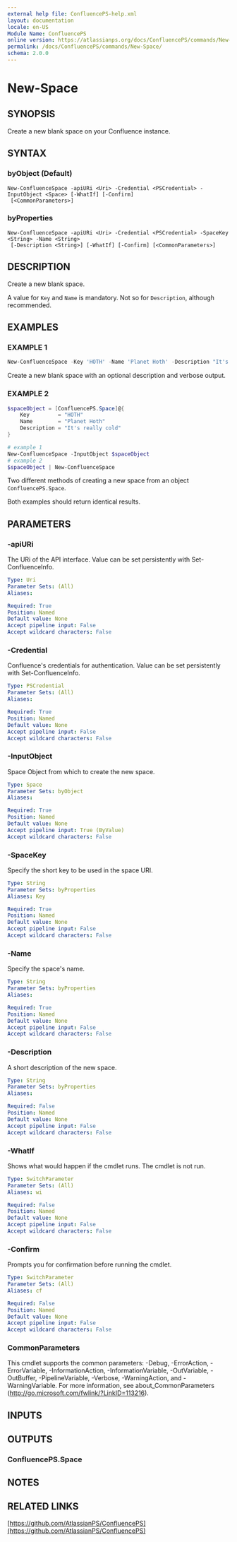 ```yaml
---
external help file: ConfluencePS-help.xml
layout: documentation
locale: en-US
Module Name: ConfluencePS
online version: https://atlassianps.org/docs/ConfluencePS/commands/New-Space/
permalink: /docs/ConfluencePS/commands/New-Space/
schema: 2.0.0
---
```


# New-Space

## SYNOPSIS

Create a new blank space on your Confluence instance.

## SYNTAX

### byObject (Default)
```
New-ConfluenceSpace -apiURi <Uri> -Credential <PSCredential> -InputObject <Space> [-WhatIf] [-Confirm]
 [<CommonParameters>]
```

### byProperties
```
New-ConfluenceSpace -apiURi <Uri> -Credential <PSCredential> -SpaceKey <String> -Name <String>
 [-Description <String>] [-WhatIf] [-Confirm] [<CommonParameters>]
```

## DESCRIPTION

Create a new blank space.

A value for `Key` and `Name` is mandatory. Not so for `Description`, although recommended.

## EXAMPLES

### EXAMPLE 1

```powershell
New-ConfluenceSpace -Key 'HOTH' -Name 'Planet Hoth' -Description "It's really cold" -Verbose
```

Create a new blank space with an optional description and verbose output.

### EXAMPLE 2

```powershell
$spaceObject = [ConfluencePS.Space]@{
    Key         = "HOTH"
    Name        = "Planet Hoth"
    Description = "It's really cold"
}

# example 1
New-ConfluenceSpace -InputObject $spaceObject
# example 2
$spaceObject | New-ConfluenceSpace
```

Two different methods of creating a new space from an object `ConfluencePS.Space`.

Both examples should return identical results.

## PARAMETERS

### -apiURi

The URi of the API interface.
Value can be set persistently with Set-ConfluenceInfo.

```yaml
Type: Uri
Parameter Sets: (All)
Aliases:

Required: True
Position: Named
Default value: None
Accept pipeline input: False
Accept wildcard characters: False
```

### -Credential

Confluence's credentials for authentication.
Value can be set persistently with Set-ConfluenceInfo.

```yaml
Type: PSCredential
Parameter Sets: (All)
Aliases:

Required: True
Position: Named
Default value: None
Accept pipeline input: False
Accept wildcard characters: False
```

### -InputObject

Space Object from which to create the new space.

```yaml
Type: Space
Parameter Sets: byObject
Aliases:

Required: True
Position: Named
Default value: None
Accept pipeline input: True (ByValue)
Accept wildcard characters: False
```

### -SpaceKey

Specify the short key to be used in the space URI.

```yaml
Type: String
Parameter Sets: byProperties
Aliases: Key

Required: True
Position: Named
Default value: None
Accept pipeline input: False
Accept wildcard characters: False
```

### -Name

Specify the space's name.

```yaml
Type: String
Parameter Sets: byProperties
Aliases:

Required: True
Position: Named
Default value: None
Accept pipeline input: False
Accept wildcard characters: False
```

### -Description

A short description of the new space.

```yaml
Type: String
Parameter Sets: byProperties
Aliases:

Required: False
Position: Named
Default value: None
Accept pipeline input: False
Accept wildcard characters: False
```

### -WhatIf

Shows what would happen if the cmdlet runs.
The cmdlet is not run.

```yaml
Type: SwitchParameter
Parameter Sets: (All)
Aliases: wi

Required: False
Position: Named
Default value: None
Accept pipeline input: False
Accept wildcard characters: False
```

### -Confirm

Prompts you for confirmation before running the cmdlet.

```yaml
Type: SwitchParameter
Parameter Sets: (All)
Aliases: cf

Required: False
Position: Named
Default value: None
Accept pipeline input: False
Accept wildcard characters: False
```

### CommonParameters
This cmdlet supports the common parameters: -Debug, -ErrorAction, -ErrorVariable, -InformationAction, -InformationVariable, -OutVariable, -OutBuffer, -PipelineVariable, -Verbose, -WarningAction, and -WarningVariable. For more information, see about_CommonParameters (http://go.microsoft.com/fwlink/?LinkID=113216).

## INPUTS

## OUTPUTS

### ConfluencePS.Space

## NOTES

## RELATED LINKS

[https://github.com/AtlassianPS/ConfluencePS](https://github.com/AtlassianPS/ConfluencePS)
